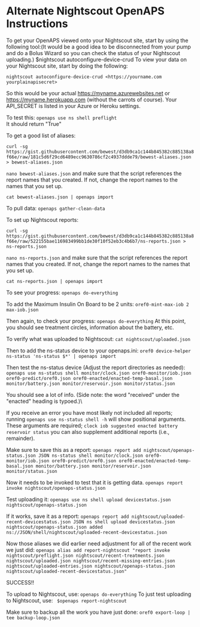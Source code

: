 # Alternate Nightscout OpenAPS Instructions

To get your OpenAPS viewed onto your Nightscout site, start by using the following tool:(It would be a good idea to be disconnected from your pump and do a Bolus Wizard so you can check the status of your Nightscout uploading.)
$nightscout autoconfigure-device-crud
To view your data on your Nightscout site, start by doing the following:

`nightscout autoconfigure-device-crud <https://yourname.com yourplainapisecret>`

So this would be your actual https://myname.azurewebsites.net  or https://myname.herokuapp.com (without the carrots of course). Your API_SECRET is listed in your Azure or Heroku settings.

To test this: `openaps use ns shell preflight`\
It should return "True"

To get a good list of aliases:

`curl -sg https://gist.githubusercontent.com/bewest/d3db9ca1c144b845382c885138a8f66e/raw/181c5d6f29cd6489ecc9630786cf2c4937ddde79/bewest-aliases.json > bewest-aliases.json`

`nano bewest-aliases.json` and make sure that the script references the report names that you created.  If not, change the report names to the names that you set up.

`cat bewest-aliases.json | openaps import`

To pull data:  `openaps gather-clean-data`

To set up Nightscout reports:

`curl -sg https://gist.githubusercontent.com/bewest/d3db9ca1c144b845382c885138a8f66e/raw/522155bae116983499bb1de30f10f52eb3c4b6b7/ns-reports.json > ns-reports.json`

`nano ns-reports.json` and make sure that the script references the report names that you created.  If not, change the report names to the names that you set up.

`cat ns-reports.json | openaps import`

To see your progress: `openaps do-everything`

To add the Maximum Insulin On Board to be 2 units:
`oref0-mint-max-iob 2 max-iob.json`

Then again, to check your progress:  `openaps do-everything`
At this point, you should see treatment circles, information about the battery, etc.

To verify what was uploaded to Nightscout:
`cat nightscout/uploaded.json`

Then to add the ns-status device to your openaps.ini:
`oref0 device-helper ns-status 'ns-status $*' | openaps import`

Then test the ns-status device (Adjust the report directories as needed):
`openaps use ns-status shell monitor/clock.json oref0-monitor/iob.json oref0-predict/oref0.json oref0-enacted/enacted-temp-basal.json monitor/battery.json monitor/reservoir.json monitor/status.json`

You should see a lot of info. (Side note: the word "received" under the "enacted" heading is typoed.)\

If you receive an error you have most likely not included all reports;\
running `openaps use ns-status shell -h` will show positional arguments.
These arguments are required; `clock iob suggested enacted battery reservoir status`
you can also supplement additional reports (i.e., remainder).

Make sure to save this as a report:
`openaps report add nightscout/openaps-status.json JSON ns-status shell monitor/clock.json oref0-monitor/iob.json oref0-predict/oref0.json oref0-enacted/enacted-temp-basal.json monitor/battery.json monitor/reservoir.json monitor/status.json`

Now it needs to be invoked to test that it is getting data.
`openaps report invoke nightscout/openaps-status.json`

Test uploading it:
`openaps use ns shell upload devicestatus.json nightscout/openaps-status.json`

If it works, save it as a report:
`openaps report add nightscout/uploaded-recent-devicestatus.json JSON ns shell upload devicestatus.json nightscout/openaps-status.json added ns://JSON/shell/nightscout/uploaded-recent-devicestatus.json`

Now those aliases we did earlier need adjustment for all of the recent work we just did:
`openaps alias add report-nightscout "report invoke nightscout/preflight.json nightscout/recent-treatments.json nightscout/uploaded.json nightscout/recent-missing-entries.json nightscout/uploaded-entries.json nightscout/openaps-status.json nightscout/uploaded-recent-devicestatus.json"`

SUCCESS!!

To upload to Nightscout, use:  `openaps do-everything`
To just test uploading to Nightscout, use: ` $openaps report-nightscout`

Make sure to backup all the work you have just done:
`oref0 export-loop | tee backup-loop.json`

